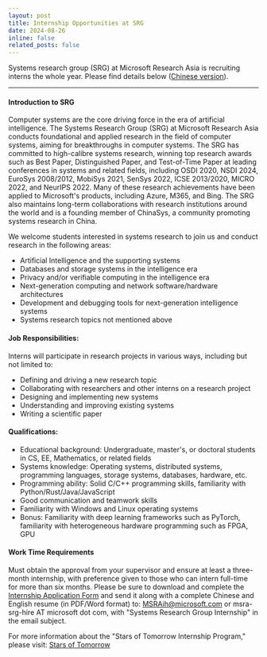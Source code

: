 ```yaml
---
layout: post
title: Internship Opportunities at SRG
date: 2024-08-26
inline: false
related_posts: false
---
```


Systems research group (SRG) at Microsoft Research Asia is recruiting interns the whole year. Please find details below (<a href="https://www.msra.cn/zh-cn/jobs/interns/systems-research-group-research-intern">Chinese version</a>).

---
#### Introduction to SRG
Computer systems are the core driving force in the era of artificial intelligence. The Systems Research Group (SRG) at Microsoft Research Asia conducts foundational and applied research in the field of computer systems, aiming for breakthroughs in computer systems. The SRG has committed to high-calibre systems research, winning top research awards such as Best Paper, Distinguished Paper, and Test-of-Time Paper at leading conferences in systems and related fields, including OSDI 2020, NSDI 2024, EuroSys 2008/2012, MobiSys 2021, SenSys 2022, ICSE 2013/2020, MICRO 2022, and NeurIPS 2022. Many of these research achievements have been applied to Microsoft's products, including Azure, M365, and Bing. The SRG also maintains long-term collaborations with research institutions around the world and is a founding member of ChinaSys, a community promoting systems research in China.

We welcome students interested in systems research to join us and conduct research in the following areas:

- Artificial Intelligence and the supporting systems
- Databases and storage systems in the intelligence era
- Privacy and/or verifiable computing in the intelligence era
- Next-generation computing and network software/hardware architectures
- Development and debugging tools for next-generation intelligence systems
- Systems research topics not mentioned above


#### Job Responsibilities:

Interns will participate in research projects in various ways, including but not limited to:

- Defining and driving a new research topic
- Collaborating with researchers and other interns on a research project
- Designing and implementing new systems
- Understanding and improving existing systems
- Writing a scientific paper

#### Qualifications:

- Educational background: Undergraduate, master's, or doctoral students in CS, EE, Mathematics, or related fields
- Systems knowledge: Operating systems, distributed systems, programming languages, storage systems, databases, hardware, etc.
- Programming ability: Solid C/C++ programming skills, familiarity with Python/Rust/Java/JavaScript
- Good communication and teamwork skills
- Familiarity with Windows and Linux operating systems
- Bonus: Familiarity with deep learning frameworks such as PyTorch, familiarity with heterogeneous hardware programming such as FPGA, GPU

#### Work Time Requirements

Must obtain the approval from your supervisor and ensure at least a three-month internship, with preference given to those who can intern full-time for more than six months.
Please be sure to download and complete the <a href="https://www.msra.cn/wp-content/uploads/2017/07/internship_application_form.xlsx">Internship Application Form</a> and send it along with a complete Chinese and English resume (in PDF/Word format) to: MSRAih@microsoft.com or msra-srg-hire AT microsoft dot com, with "Systems Research Group Internship" in the email subject.

For more information about the "Stars of Tomorrow Internship Program," please visit: <a href="https://www.msra.cn/zh-cn/connections/academic-programs/tomorrowstars">Stars of Tomorrow</a>


